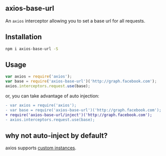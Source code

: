 ## axios-base-url
An `axios` interceptor allowing you to set a base url for all requests.

## Installation
```bash
npm i axios-base-url -S
```

## Usage
```js
var axios = require('axios');
var base = require('axios-base-url')('http://graph.facebook.com');
axios.interceptors.request.use(base);
```

or, you can take advantage of auto injection:

```diff
- var axios = require('axios');
- var base = require('axios-base-url')('http://graph.facebook.com');
+ require('axios-base-url/inject')('http://graph.facebook.com');
- axios.interceptors.request.use(base);
```

## why not auto-inject by default?
axios supports [custom instances](https://github.com/mzabriskie/axios#interceptors).